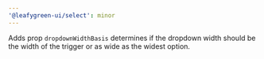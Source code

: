 ```yaml
---
'@leafygreen-ui/select': minor
---
```


Adds prop `dropdownWidthBasis` determines if the dropdown width should be the width of the trigger or as wide as the widest option. 
